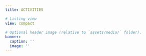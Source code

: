 ```yaml
---
title: ACTIVITIES

# Listing view
view: compact

# Optional header image (relative to `assets/media/` folder).
banner:
  caption: ''
  image: ''
---
```


